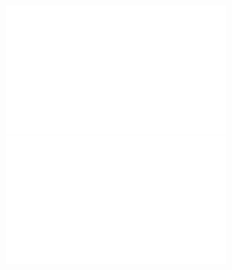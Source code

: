 ![](https://github.com/tomtastic/github-stats/blob/master/generated/overview.svg)
![](https://github.com/tomtastic/github-stats/blob/master/generated/languages.svg)
